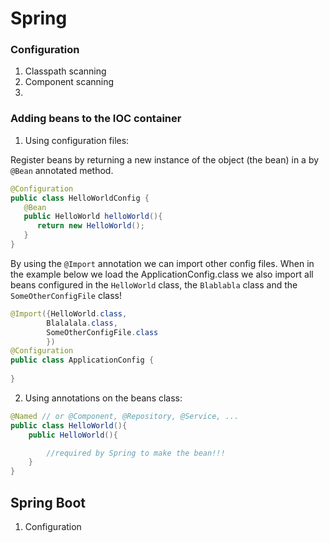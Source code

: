 # Spring

### Configuration

1) Classpath scanning
2) Component scanning 
3) 

### Adding beans to the IOC container

1) Using configuration files:

Register beans by returning a new instance of the object (the bean) in a by `@Bean` annotated method.
``` java
@Configuration
public class HelloWorldConfig {
   @Bean 
   public HelloWorld helloWorld(){
      return new HelloWorld();
   }
}
```

By using the `@Import` annotation we can import other config files. When in the example below we load the ApplicationConfig.class we also import all beans configured in the `HelloWorld` class, the `Blablabla` class and the `SomeOtherConfigFile` class!

``` java
@Import({HelloWorld.class, 
        Blalalala.class,
        SomeOtherConfigFile.class
        })
@Configuration
public class ApplicationConfig {
   
}
```


2) Using annotations on the beans class:
``` java 
@Named // or @Component, @Repository, @Service, ...
public class HelloWorld(){
    public HelloWorld(){

        //required by Spring to make the bean!!!
    }
}
```
## Spring Boot

1) Configuration

